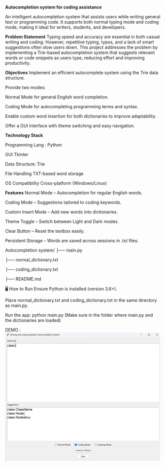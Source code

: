 <b>Autocompletion system for coding assistance</b>


An intelligent autocompletion system that assists users while writing general text or programming code. It supports both normal typing mode and coding mode, making it ideal for writers, students, and developers.



<b>Problem Statement</b>
Typing speed and accuracy are essential in both casual writing and coding. However, repetitive typing, typos, and a lack of smart suggestions often slow users down.
This project addresses the problem by implementing a Trie-based autocompletion system that suggests relevant words or code snippets as users type, reducing effort and improving productivity.


<b>Objectives</b>
Implement an efficient autocomplete system using the Trie data structure.

Provide two modes:


Normal Mode for general English word completion.


Coding Mode for autocompleting programming terms and syntax.


Enable custom word insertion for both dictionaries to improve adaptability.


Offer a GUI interface with theme switching and easy navigation.


<b> Technology Stack</b>

Programming Lang :	Python

GUI	Tkinter

Data Structure:	Trie

File Handling	TXT-based word storage

OS Compatibility	Cross-platform (Windows/Linux)

<b>  Features</b>
Normal Mode – Autocompletion for regular English words.

Coding Mode – Suggestions tailored to coding keywords.

Custom Insert Mode – Add new words into dictionaries.

Theme Toggle – Switch between Light and Dark modes.

Clear Button – Reset the textbox easily.

Persistent Storage – Words are saved across sessions in .txt files.

Autocompletion system/
├── main.py                    

├── normal_dictionary.txt       

├── coding_dictionary.txt       

├── README.md                   


🖥️ How to Run
Ensure Python is installed (version 3.6+).

Place normal_dictionary.txt and coding_dictionary.txt in the same directory as main.py.

Run the app:  python main.py   (Make sure in the folder where main.py and the dictionaries are loaded)


DEMO : [![Watch the demo](image.png)](Demo_video.mp4)



